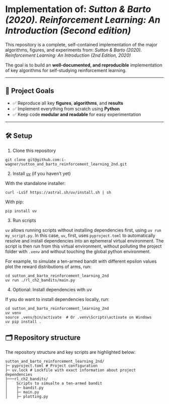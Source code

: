 # Implementation of: _Sutton & Barto (2020). Reinforcement Learning: An Introduction (Second edition)_

This repository is a complete, self-contained implementation of the major algorithms, figures, and experiments from: 
_Sutton & Barto (2020). Reinforcement Learning: An Introduction (2nd Edition, 2020)_

The goal is to build an **well-documented, and reproducible** implementation of key algorithms for self-studying 
reinforcement learning.

---

## 📌 Project Goals

- ✅ Reproduce all key **figures**, **algorithms**, and **results**
- ✅ Implement everything from scratch using **Python**
- ✅ Keep code **modular and readable** for easy experimentation

---

## 🛠️ Setup

1. Clone this repository

```
git clone git@github.com:i-wagner/sutton_and_barto_reinforcement_learning_2nd.git
```

2. Install [```uv```](https://github.com/astral-sh/uv) (if you haven’t yet)

With the standalone installer:
```
curl -LsSf https://astral.sh/uv/install.sh | sh
```

With pip:
```
pip install uv
```

3. Run scripts

```uv``` allows running scripts without installing dependencies first, using ```uv run my_script.py```. In this case, 
```uv```, first, uses ```pyproject.toml``` to automatically resolve and install dependencies into an ephemeral virtual 
environment. The script is then run from this virtual environment, without polluting the project folder with ```.venv```
and without touching the global python environment. 

For example, to simulate a ten-armed bandit with different epsilon values plot the reward distributions of arms, run:

````
cd sutton_and_barto_reinforcement_learning_2nd
uv run ./rl_ch2_bandits/main.py
````

4. Optional: Install dependencies with uv

If you do want to install dependencies locally, run:

```
cd sutton_and_barto_reinforcement_learning_2nd
uv venv
source .venv/bin/activate  # Or .venv\Scripts\activate on Windows
uv pip install .
```

## 🗂️ Repository structure

The repository structure and key scripts are highlighted below:

```
sutton_and_barto_reinforcement_learning_2nd/
├─ pyproject.toml # Project configuration
├─ uv.lock # Lockfile with exact information about project dependencies
├───rl_ch2_bandits/
│    Scripts to simualte a ten-armed bandit
│    ├─ bandit.py
│    ├─ main.py
│    ├─ plotting.py
```
